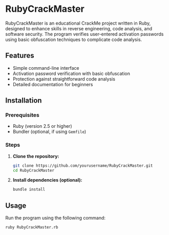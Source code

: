 # RubyCrackMaster

RubyCrackMaster is an educational CrackMe project written in Ruby, designed to enhance skills in reverse engineering, code analysis, and software security. The program verifies user-entered activation passwords using basic obfuscation techniques to complicate code analysis.

## Features

- Simple command-line interface
- Activation password verification with basic obfuscation
- Protection against straightforward code analysis
- Detailed documentation for beginners

## Installation

### Prerequisites

- Ruby (version 2.5 or higher)
- Bundler (optional, if using `Gemfile`)

### Steps

1. **Clone the repository:**
    ```bash
    git clone https://github.com/yourusername/RubyCrackMaster.git
    cd RubyCrackMaster
    ```

2. **Install dependencies (optional):**
    ```bash
    bundle install
    ```

## Usage

Run the program using the following command:

```bash
ruby RubyCrackMaster.rb

